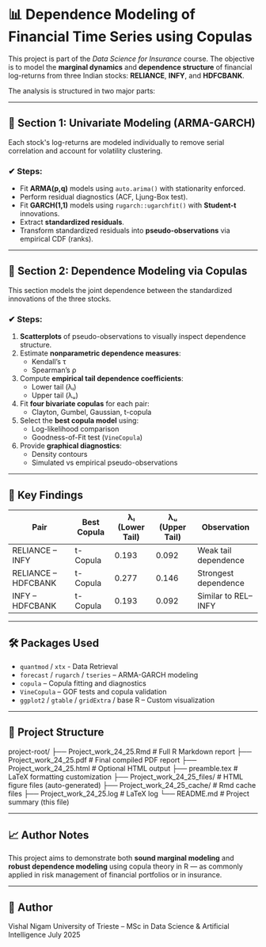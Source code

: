 # 📊 Dependence Modeling of Financial Time Series using Copulas

This project is part of the *Data Science for Insurance* course. The objective is to model the **marginal dynamics** and **dependence structure** of financial log-returns from three Indian stocks: **RELIANCE**, **INFY**, and **HDFCBANK**.

The analysis is structured in two major parts:

---

## 🔹 Section 1: Univariate Modeling (ARMA-GARCH)

Each stock's log-returns are modeled individually to remove serial correlation and account for volatility clustering.

### ✔ Steps:
- Fit **ARMA(p,q)** models using `auto.arima()` with stationarity enforced.
- Perform residual diagnostics (ACF, Ljung-Box test).
- Fit **GARCH(1,1)** models using `rugarch::ugarchfit()` with **Student-t** innovations.
- Extract **standardized residuals**.
- Transform standardized residuals into **pseudo-observations** via empirical CDF (ranks).

---

## 🔹 Section 2: Dependence Modeling via Copulas

This section models the joint dependence between the standardized innovations of the three stocks.

### ✔ Steps:
1. **Scatterplots** of pseudo-observations to visually inspect dependence structure.
2. Estimate **nonparametric dependence measures**:
   - Kendall’s τ
   - Spearman’s ρ
3. Compute **empirical tail dependence coefficients**:
   - Lower tail (λₗ)
   - Upper tail (λᵤ)
4. Fit **four bivariate copulas** for each pair:
   - Clayton, Gumbel, Gaussian, t-copula
5. Select the **best copula model** using:
   - Log-likelihood comparison
   - Goodness-of-Fit test (`VineCopula`)
6. Provide **graphical diagnostics**:
   - Density contours
   - Simulated vs empirical pseudo-observations

---

## 📌 Key Findings

| Pair                | Best Copula | λₗ (Lower Tail) | λᵤ (Upper Tail) | Observation |
|---------------------|-------------|------------------|------------------|-------------|
| RELIANCE – INFY     | t-Copula    | 0.193            | 0.092            | Weak tail dependence |
| RELIANCE – HDFCBANK | t-Copula    | 0.277            | 0.146            | Strongest dependence |
| INFY – HDFCBANK     | t-Copula    | 0.193            | 0.092            | Similar to REL–INFY |

---

## 🛠️ Packages Used
- `quantmod` / `xtx` - Data Retrieval
- `forecast` / `rugarch` / `tseries` – ARMA-GARCH modeling  
- `copula` – Copula fitting and diagnostics  
- `VineCopula` – GOF tests and copula validation  
- `ggplot2` / `gtable` / `gridExtra` / base R – Custom visualization  

---

## 📁 Project Structure

project-root/
├── Project_work_24_25.Rmd # Full R Markdown report
├── Project_work_24_25.pdf # Final compiled PDF report
├── Project_work_24_25.html # Optional HTML output
├── preamble.tex # LaTeX formatting customization
├── Project_work_24_25_files/ # HTML figure files (auto-generated)
├── Project_work_24_25_cache/ # Rmd cache files
├── Project_work_24_25.log # LaTeX log
└── README.md # Project summary (this file)


---

## 📈 Author Notes
This project aims to demonstrate both **sound marginal modeling** and **robust dependence modeling** using copula theory in R — as commonly applied in risk management of financial portfolios or in insurance.

---

## 📌 Author
Vishal Nigam
University of Trieste – MSc in Data Science & Artificial Intelligence
July 2025
